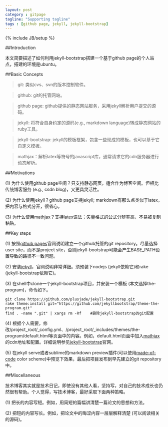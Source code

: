 ```yaml
---
layout: post
category : gitpage
tagline: "Supporting tagline"
tags : [github page, jekyll, jekyll-bootstrap]
---
```

{% include JB/setup %}

##Introduction

本文简要描述了如何利用jekyll-bootstrap搭建一个基于github page的个人站点，搭建的环境是ubuntu。

##Basic Concepts

> git:	类似cvs、svn的版本控制软件。
 
> github:	git的托管网站。

> github page:	github提供的静态网站服务，采用jekyll解析用户提交的源码。

> jekyll:	将符合自身约定的源码(e.g., markdown language)转成静态网站的ruby工具。

> jekyll-bootstrap:	jekyll的模板框架，包含一些现成的模板，也可以基于它自定义模板。

> mathjax：解析latex等符号的javascript库，通常请求它的cdn服务器进行动态解析。

##Motivations

(1) 为什么使用github page空间？只支持静态网页，适合作为博客空间。但相比传统博客服务 (e.g., csdn blog)，又更具灵活性。

(2) 为什么使用jekyll？github page支持jekyll; markdown有那么点类似于latex，把内容与格式分开，很省心。

(3) 为什么使用mathjax？支持latex语法；矢量格式的公式分辨率高，不易被复制黏贴。

##Key steps

(1) 按照[github pages](https://pages.github.com/)官网说明建立一个github托管的git repository。尽量选择user site，而不是project site，否则jekyll-bootstrap可能会产生BASE_PATH设置导致的路径不一致问题。

(2) 安装[jekyll](http://jekyllcn.com/)，官网说明非常详细。须预装下nodejs (jekyll依赖它)和rake (jekyll-bootstrap依赖它)。

(3) 在shell中clone一个jekyll-bootstrap项目，并安装一个模板 (本文选择the-program)，命令如下。


    git clone https://github.com/plusjade/jekyll-bootstrap.git  
    rake theme:install git="https://github.com/jekyllbootstrap/theme-the-program.git"  
    find . -name ".git" | xargs rm -Rf    #删除jekyll-bootstrap的git配置


(4) 根据个人需要，修改/project_root/_config.yml、/project_root/_includes/themes/the-program/default.html等页面中的内容。例如，default.html页面中加入[mathjax](http://docs.mathjax.org/en/latest/start.html)的cdn地址和配置。详细说明参见[jekyll-bootstrap](http://jekyllbootstrap.com/)官网。

(5) 在jekyll serve或者sublime的markdown preview插件(可以使用[made-of-code](https://github.com/kumarnitin/made-of-code-tmbundle) color scheme)中预览下效果，最后把项目发布到早先建立的git repository中。

##Miscellaneous

技术博客其实就是技术日记，即使没有其他人看，坚持写，对自己的技术成长也仍然很有帮助。个人觉得，写技术博客，最好采取下面两种策略。

(1) 把长的内容写短。例如，用简短的篇幅讲清楚一篇论文的思想和方法。

(2) 把短的内容写长。例如，把论文中的晦涩内容一层层解释清楚 (可以阅读相关的源码)。